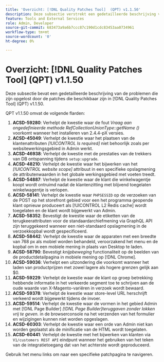 ```yaml
---
title: 'Overzicht: [!DNL Quality Patches Tool]  (QPT) v1.1.50'
description: Deze subsectie verstrekt een gedetailleerde beschrijving van de kwesties die door de flarden beschikbaar in  [!DNL Quality Patches Tool]  (QPT) v1.1.50 worden bevestigd.
feature: Tools and External Services
role: Admin, Developer
source-git-commit: 683473a9a6b7ccc87c190d1cdc83453aa0734961
workflow-type: tm+mt
source-wordcount: '0'
ht-degree: 0%

---
```


# Overzicht: [!DNL Quality Patches Tool] (QPT) v1.1.50

Deze subsectie bevat een gedetailleerde beschrijving van de problemen die zijn opgelost door de patches die beschikbaar zijn in [!DNL Quality Patches Tool] (QPT) v1.1.50.

QPT v1.1.50 omvat de volgende flarden:

1. **ACSD-59280**: Verhelpt de kwestie waar de fout *Vraag aan ongedefinieerde methode RefCollectionUnionType::getName ()* voorkomt wanneer het installeren van 2.4.4-pX versies.
1. **ACSD-45049**: Verhelpt de kwestie waar het plaatsen van de klantenattributen *[!UICONTROL Is required]* niet behoorlijk zoals per websitewerkingsgebied in Admin werkt.
1. **ACSD-46938**: Verhelpt de kwestie met de prestaties van de trekkers van DB ontspanning tijdens `setup:upgrade`.
1. **ACSD-48210**: Verhelpt de kwestie waar het bijwerken van het *[!UICONTROL website scope]* attribuut in een specifieke opslagmening de attributenwaarden in het globale werkingsgebied met voeten treedt.
1. **ACSD-54887**: Verhelpt de kwestie waar de klant die winkelwagentje koopt wordt ontruimd nadat de klantenzitting met blijvend toegelaten winkelwagentje is verlopen.
1. **ACSD-58141**: Verhelpt de kwestie waar `PHPSESSID` op de verzoeken van de POST op het storefront gebied voor een het programma geopende klant opnieuw produceert als [!UICONTROL L2 Redis cache] wordt toegelaten en de klant wordt bijgewerkt van Admin.
1. **ACSD-58352**: Bevestigt de kwestie waar de etiketten van de terugkeerattributen voor de standaardarchiefmening via GraphQL API zijn teruggekeerd wanneer een niet-standaard opslagmening in de verzoekkopbal wordt gespecificeerd.
1. **ACSD-58442**: Verhelpt de kwestie waar de apparaten met een breedte van 768 px als mobiel worden behandeld, veroorzakend het menu en de kopbal om in een mobiele mening in plaats van Desktop te laden.
1. **ACSD-58790**: Bevestigt *knijpbeweging* functionaliteit op de beelden van de productdetailpagina in mobiele mening op [!DNL Chrome].
1. **ACSD-59036**: Verhelpt een uitzondering die voorkomt wanneer het laden van productprijzen met zowel lagere als hogere grenzen gelijk aan $0.
1. **ACSD-59229**: Verhelpt de kwestie waar de klant op groep betrekking hebbende informatie in het verkeerde segment toe te schrijven aan de oude waarde van X-Magento-variëren in verzoek wordt bewaard.
1. **ACSD-59378**: Verhelpt de kwestie waar store-level URL herschrijft verkeerd wordt bijgewerkt tijdens de invoer.
1. **ACSD-59514**: Verhelpt de kwestie waar de vormen in het gebied Admin met [!DNL Page Builder] *[!DNL Page Builder]teruggaven zonder lokken vrij te geven.* in de browserconsole na het verzenden van het formulier en wijzigingen kunnen niet worden opgeslagen.
1. **ACSD-60303**: Verhelpt de kwestie waar een orde van Admin niet kan worden geplaatst als de minificatie van de HTML wordt toegelaten.
1. **ACSD-60441**: Verhelpt de kwestie met het bijwerken van klanten via `V1/customers REST API` eindpunt wanneer het gebruiken van het teken van de integratietoegang dat van het achterste wordt geproduceerd.

Gebruik het menu links om naar een specifieke patchpagina te navigeren.


